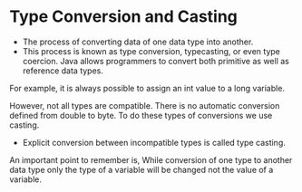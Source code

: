# Type Conversion and Casting

* The process of converting data of one data type into another.
* This process is known as type conversion, typecasting, or even type coercion.
Java allows programmers to convert both primitive as well as reference data types.

For example, it is always possible to assign an int value to a long variable.

However, not all types are compatible. There is no automatic conversion defined from double to byte. To do these types of conversions we use casting.

* Explicit conversion between incompatible types is called type casting.

An important point to remember is, While conversion of one type to another data type only the type of a variable will be changed not the value of a variable.
